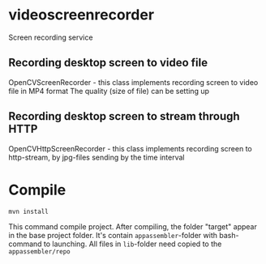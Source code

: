 # videoscreenrecorder
Screen recording service

## Recording desktop screen to video file
OpenCVScreenRecorder - this class implements recording screen to video file in MP4 format
The quality (size of file) can be setting up

## Recording desktop screen to stream through HTTP
OpenCVHttpScreenRecorder - this class implements recording screen to http-stream, by jpg-files sending by the time interval

# Compile

```bash
mvn install
```

This command compile project. After compiling, the folder "target" appear in the base project folder. It's contain `appassembler`-folder with bash-command to launching.
All files in `lib`-folder need copied to the `appassembler/repo`